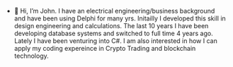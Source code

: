 - 👋 Hi, I’m John. 
I have an electrical engineering/business background and have been using Delphi for many yrs. Initailly I developed this skill in design engineering and calculations. The last 10 years I have been developing database systems and switched to full time 4 years ago. Lately I have been venturing into C#. I am also interested in how I can apply my coding expereince in Crypto Trading and blockchain technology. 


